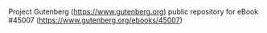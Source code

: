 Project Gutenberg (https://www.gutenberg.org) public repository for eBook #45007 (https://www.gutenberg.org/ebooks/45007)
